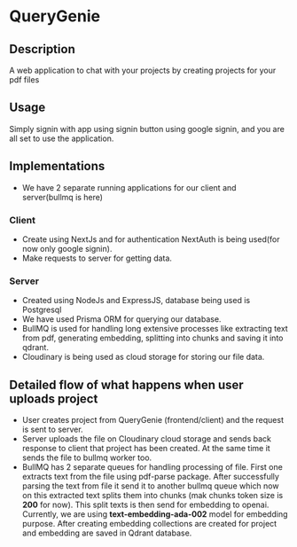# QueryGenie

## Description

A web application to chat with your projects by creating projects for your pdf files

## Usage

Simply signin with app using signin button using google signin, and you are all set to use the application.

## Implementations

- We have 2 separate running applications for our client and server(bullmq is here)

### Client

- Create using NextJs and for authentication NextAuth is being used(for now only google signin).
- Make requests to server for getting data.

### Server

- Created using NodeJs and ExpressJS, database being used is Postgresql
- We have used Prisma ORM for querying our database.
- BullMQ is used for handling long extensive processes like extracting text from pdf, generating embedding, splitting
  into chunks and saving it into qdrant.
- Cloudinary is being used as cloud storage for storing our file data.

## Detailed flow of what happens when user uploads project

- User creates project from QueryGenie (frontend/client) and the request is sent to server.
- Server uploads the file on Cloudinary cloud storage and sends back response to client that project has been created.
  At the same time it sends the file to bullmq worker too.
- BullMQ has 2 separate queues for handling processing of file. First one extracts text from the file using pdf-parse
  package. After successfully parsing the text from file it send it to another bullmq queue which now on this extracted
  text splits them into chunks (mak chunks token size is **200** for now). This split texts is then send for embedding
  to openai. Currently, we are using **text-embedding-ada-002** model for embedding purpose. After creating embedding
  collections are created for project and embedding are saved in Qdrant database.
